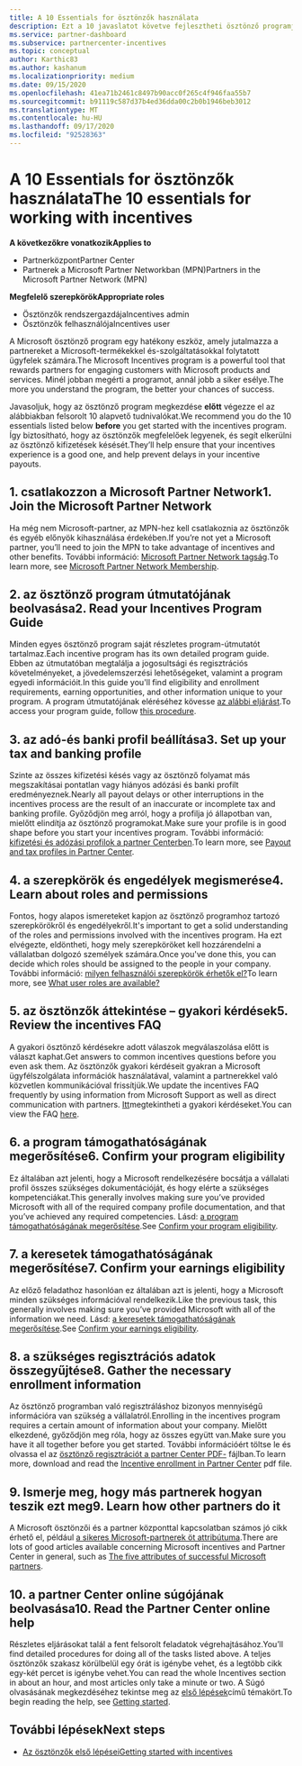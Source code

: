 ```yaml
---
title: A 10 Essentials for ösztönzők használata
description: Ezt a 10 javaslatot követve fejlesztheti ösztönző programjának tapasztalatait, és hamarabb fogadhatja a kifizetéseket.
ms.service: partner-dashboard
ms.subservice: partnercenter-incentives
ms.topic: conceptual
author: Karthic83
ms.author: kashanum
ms.localizationpriority: medium
ms.date: 09/15/2020
ms.openlocfilehash: 41ea71b2461c8497b90acc0f265c4f946faa55b7
ms.sourcegitcommit: b91119c587d37b4ed36dda00c2b0b1946beb3012
ms.translationtype: MT
ms.contentlocale: hu-HU
ms.lasthandoff: 09/17/2020
ms.locfileid: "92528363"
---
```

# <a name="the-10-essentials-for-working-with-incentives"></a><span data-ttu-id="ab00e-103">A 10 Essentials for ösztönzők használata</span><span class="sxs-lookup"><span data-stu-id="ab00e-103">The 10 essentials for working with incentives</span></span>

<span data-ttu-id="ab00e-104">**A következőkre vonatkozik**</span><span class="sxs-lookup"><span data-stu-id="ab00e-104">**Applies to**</span></span>

- <span data-ttu-id="ab00e-105">Partnerközpont</span><span class="sxs-lookup"><span data-stu-id="ab00e-105">Partner Center</span></span>
- <span data-ttu-id="ab00e-106">Partnerek a Microsoft Partner Networkban (MPN)</span><span class="sxs-lookup"><span data-stu-id="ab00e-106">Partners in the Microsoft Partner Network (MPN)</span></span>

<span data-ttu-id="ab00e-107">**Megfelelő szerepkörök**</span><span class="sxs-lookup"><span data-stu-id="ab00e-107">**Appropriate roles**</span></span>

- <span data-ttu-id="ab00e-108">Ösztönzők rendszergazdája</span><span class="sxs-lookup"><span data-stu-id="ab00e-108">Incentives admin</span></span>
- <span data-ttu-id="ab00e-109">Ösztönzők felhasználója</span><span class="sxs-lookup"><span data-stu-id="ab00e-109">Incentives user</span></span>

<span data-ttu-id="ab00e-110">A Microsoft ösztönző program egy hatékony eszköz, amely jutalmazza a partnereket a Microsoft-termékekkel és-szolgáltatásokkal folytatott ügyfelek számára.</span><span class="sxs-lookup"><span data-stu-id="ab00e-110">The Microsoft Incentives program is a powerful tool that rewards partners for engaging customers with Microsoft products and services.</span></span> <span data-ttu-id="ab00e-111">Minél jobban megérti a programot, annál jobb a siker esélye.</span><span class="sxs-lookup"><span data-stu-id="ab00e-111">The more you understand the program, the better your chances of success.</span></span>

<span data-ttu-id="ab00e-112">Javasoljuk, hogy az ösztönző program megkezdése **előtt** végezze el az alábbiakban felsorolt 10 alapvető tudnivalókat.</span><span class="sxs-lookup"><span data-stu-id="ab00e-112">We recommend you do the 10 essentials listed below **before** you get started with the incentives program.</span></span> <span data-ttu-id="ab00e-113">Így biztosítható, hogy az ösztönzők megfelelőek legyenek, és segít elkerülni az ösztönző kifizetések késését.</span><span class="sxs-lookup"><span data-stu-id="ab00e-113">They’ll help ensure that your incentives experience is a good one, and help prevent delays in your incentive payouts.</span></span>

## <a name="1-join-the-microsoft-partner-network"></a><span data-ttu-id="ab00e-114">1. csatlakozzon a Microsoft Partner Network</span><span class="sxs-lookup"><span data-stu-id="ab00e-114">1. Join the Microsoft Partner Network</span></span>

<span data-ttu-id="ab00e-115">Ha még nem Microsoft-partner, az MPN-hez kell csatlakoznia az ösztönzők és egyéb előnyök kihasználása érdekében.</span><span class="sxs-lookup"><span data-stu-id="ab00e-115">If you’re not yet a Microsoft partner, you’ll need to join the MPN to take advantage of incentives and other benefits.</span></span> <span data-ttu-id="ab00e-116">További információ: [Microsoft Partner Network tagság](https://partner.microsoft.com/membership).</span><span class="sxs-lookup"><span data-stu-id="ab00e-116">To learn more, see [Microsoft Partner Network Membership](https://partner.microsoft.com/membership).</span></span>

## <a name="2-read-your-incentives-program-guide"></a><span data-ttu-id="ab00e-117">2. az ösztönző program útmutatójának beolvasása</span><span class="sxs-lookup"><span data-stu-id="ab00e-117">2. Read your Incentives Program Guide</span></span>

<span data-ttu-id="ab00e-118">Minden egyes ösztönző program saját részletes program-útmutatót tartalmaz.</span><span class="sxs-lookup"><span data-stu-id="ab00e-118">Each incentive program has its own detailed program guide.</span></span> <span data-ttu-id="ab00e-119">Ebben az útmutatóban megtalálja a jogosultsági és regisztrációs követelményeket, a jövedelemszerzési lehetőségeket, valamint a program egyedi információit.</span><span class="sxs-lookup"><span data-stu-id="ab00e-119">In this guide you'll find eligibility and enrollment requirements, earning opportunities, and other information unique to your program.</span></span> <span data-ttu-id="ab00e-120">A program útmutatójának eléréséhez kövesse [az alábbi eljárást](incentives-determined-your-program-eligibility.md#determining-your-program-eligibility).</span><span class="sxs-lookup"><span data-stu-id="ab00e-120">To access your program guide, follow [this procedure](incentives-determined-your-program-eligibility.md#determining-your-program-eligibility).</span></span>

## <a name="3-set-up-your-tax-and-banking-profile"></a><span data-ttu-id="ab00e-121">3. az adó-és banki profil beállítása</span><span class="sxs-lookup"><span data-stu-id="ab00e-121">3. Set up your tax and banking profile</span></span>

<span data-ttu-id="ab00e-122">Szinte az összes kifizetési késés vagy az ösztönző folyamat más megszakításai pontatlan vagy hiányos adózási és banki profilt eredményeznek.</span><span class="sxs-lookup"><span data-stu-id="ab00e-122">Nearly all payout delays or other interruptions in the incentives process are the result of an inaccurate or incomplete tax and banking profile.</span></span> <span data-ttu-id="ab00e-123">Győződjön meg arról, hogy a profilja jó állapotban van, mielőtt elindítja az ösztönző programokat.</span><span class="sxs-lookup"><span data-stu-id="ab00e-123">Make sure your profile is in good shape before you start your incentives program.</span></span> <span data-ttu-id="ab00e-124">További információ: [kifizetési és adózási profilok a partner Centerben](incentives-create-and-manage-your-payout-and-tax-profiles.md).</span><span class="sxs-lookup"><span data-stu-id="ab00e-124">To learn more, see [Payout and tax profiles in Partner Center](incentives-create-and-manage-your-payout-and-tax-profiles.md).</span></span>

## <a name="4-learn-about-roles-and-permissions"></a><span data-ttu-id="ab00e-125">4. a szerepkörök és engedélyek megismerése</span><span class="sxs-lookup"><span data-stu-id="ab00e-125">4. Learn about roles and permissions</span></span>

<span data-ttu-id="ab00e-126">Fontos, hogy alapos ismereteket kapjon az ösztönző programhoz tartozó szerepkörökről és engedélyekről.</span><span class="sxs-lookup"><span data-stu-id="ab00e-126">It's important to get a solid understanding of the roles and permissions involved with the incentives program.</span></span> <span data-ttu-id="ab00e-127">Ha ezt elvégezte, eldöntheti, hogy mely szerepköröket kell hozzárendelni a vállalatban dolgozó személyek számára.</span><span class="sxs-lookup"><span data-stu-id="ab00e-127">Once you've done this, you can decide which roles should be assigned to the people in your company.</span></span> <span data-ttu-id="ab00e-128">További információ: [milyen felhasználói szerepkörök érhetők el?](incentives-faq.md#what-user-roles-are-available)</span><span class="sxs-lookup"><span data-stu-id="ab00e-128">To learn more, see [What user roles are available?](incentives-faq.md#what-user-roles-are-available)</span></span>

## <a name="5-review-the-incentives-faq"></a><span data-ttu-id="ab00e-129">5. az ösztönzők áttekintése – gyakori kérdések</span><span class="sxs-lookup"><span data-stu-id="ab00e-129">5. Review the incentives FAQ</span></span>

<span data-ttu-id="ab00e-130">A gyakori ösztönző kérdésekre adott válaszok megválaszolása előtt is választ kaphat.</span><span class="sxs-lookup"><span data-stu-id="ab00e-130">Get answers to common incentives questions before you even ask them.</span></span> <span data-ttu-id="ab00e-131">Az ösztönzők gyakori kérdéseit gyakran a Microsoft ügyfélszolgálata információk használatával, valamint a partnerekkel való közvetlen kommunikációval frissítjük.</span><span class="sxs-lookup"><span data-stu-id="ab00e-131">We update the incentives FAQ frequently by using information from Microsoft Support as well as direct communication with partners.</span></span> <span data-ttu-id="ab00e-132">[Itt](incentives-faq.md)megtekintheti a gyakori kérdéseket.</span><span class="sxs-lookup"><span data-stu-id="ab00e-132">You can view the FAQ [here](incentives-faq.md).</span></span>

## <a name="6-confirm-your-program-eligibility"></a><span data-ttu-id="ab00e-133">6. a program támogathatóságának megerősítése</span><span class="sxs-lookup"><span data-stu-id="ab00e-133">6. Confirm your program eligibility</span></span>

<span data-ttu-id="ab00e-134">Ez általában azt jelenti, hogy a Microsoft rendelkezésére bocsátja a vállalati profil összes szükséges dokumentációját, és hogy elérte a szükséges kompetenciákat.</span><span class="sxs-lookup"><span data-stu-id="ab00e-134">This generally involves making sure you’ve provided Microsoft with all of the required company profile documentation, and that you’ve achieved any required competencies.</span></span> <span data-ttu-id="ab00e-135">Lásd: [a program támogathatóságának megerősítése](incentives-determined-your-program-eligibility.md).</span><span class="sxs-lookup"><span data-stu-id="ab00e-135">See [Confirm your program eligibility](incentives-determined-your-program-eligibility.md).</span></span>

## <a name="7-confirm-your-earnings-eligibility"></a><span data-ttu-id="ab00e-136">7. a keresetek támogathatóságának megerősítése</span><span class="sxs-lookup"><span data-stu-id="ab00e-136">7. Confirm your earnings eligibility</span></span>

<span data-ttu-id="ab00e-137">Az előző feladathoz hasonlóan ez általában azt is jelenti, hogy a Microsoft minden szükséges információval rendelkezik.</span><span class="sxs-lookup"><span data-stu-id="ab00e-137">Like the previous task, this generally involves making sure you’ve provided Microsoft with all of the information we need.</span></span> <span data-ttu-id="ab00e-138">Lásd: [a keresetek támogathatóságának megerősítése](incentives-confirm-your-earnings-eligibility.md).</span><span class="sxs-lookup"><span data-stu-id="ab00e-138">See [Confirm your earnings eligibility](incentives-confirm-your-earnings-eligibility.md).</span></span>

## <a name="8-gather-the-necessary-enrollment-information"></a><span data-ttu-id="ab00e-139">8. a szükséges regisztrációs adatok összegyűjtése</span><span class="sxs-lookup"><span data-stu-id="ab00e-139">8. Gather the necessary enrollment information</span></span>

<span data-ttu-id="ab00e-140">Az ösztönző programban való regisztráláshoz bizonyos mennyiségű információra van szükség a vállalatról.</span><span class="sxs-lookup"><span data-stu-id="ab00e-140">Enrolling in the incentives program requires a certain amount of information about your company.</span></span> <span data-ttu-id="ab00e-141">Mielőtt elkezdené, győződjön meg róla, hogy az összes együtt van.</span><span class="sxs-lookup"><span data-stu-id="ab00e-141">Make sure you have it all together before you get started.</span></span> <span data-ttu-id="ab00e-142">További információért töltse le és olvassa el az [ösztönző regisztrációt a partner Center PDF-](https://assetsprod.microsoft.com/partner-center-incentives-enrollment.pdf) fájlban.</span><span class="sxs-lookup"><span data-stu-id="ab00e-142">To learn more, download and read the [Incentive enrollment in Partner Center](https://assetsprod.microsoft.com/partner-center-incentives-enrollment.pdf) pdf file.</span></span>

## <a name="9-learn-how-other-partners-do-it"></a><span data-ttu-id="ab00e-143">9. Ismerje meg, hogy más partnerek hogyan teszik ezt meg</span><span class="sxs-lookup"><span data-stu-id="ab00e-143">9. Learn how other partners do it</span></span>

<span data-ttu-id="ab00e-144">A Microsoft ösztönzői és a partner központtal kapcsolatban számos jó cikk érhető el, például [a sikeres Microsoft-partnerek öt attribútuma](https://www.microsoft.com/en-us/us-partner-blog/2019/08/29/the-five-attributes-of-successful-microsoft-partners/).</span><span class="sxs-lookup"><span data-stu-id="ab00e-144">There are lots of good articles available concerning Microsoft incentives and Partner Center in general, such as [The five attributes of successful Microsoft partners](https://www.microsoft.com/en-us/us-partner-blog/2019/08/29/the-five-attributes-of-successful-microsoft-partners/).</span></span>

## <a name="10-read-the-partner-center-online-help"></a><span data-ttu-id="ab00e-145">10. a partner Center online súgójának beolvasása</span><span class="sxs-lookup"><span data-stu-id="ab00e-145">10. Read the Partner Center online help</span></span>

<span data-ttu-id="ab00e-146">Részletes eljárásokat talál a fent felsorolt feladatok végrehajtásához.</span><span class="sxs-lookup"><span data-stu-id="ab00e-146">You’ll find detailed procedures for doing all of the tasks listed above.</span></span> <span data-ttu-id="ab00e-147">A teljes ösztönzők szakasz körülbelül egy órát is igénybe vehet, és a legtöbb cikk egy-két percet is igénybe vehet.</span><span class="sxs-lookup"><span data-stu-id="ab00e-147">You can read the whole Incentives section in about an hour, and most articles only take a minute or two.</span></span> <span data-ttu-id="ab00e-148">A Súgó olvasásának megkezdéséhez tekintse meg az [első lépések](incentives-get-started-intro.md)című témakört.</span><span class="sxs-lookup"><span data-stu-id="ab00e-148">To begin reading the help, see [Getting started](incentives-get-started-intro.md).</span></span>

## <a name="next-steps"></a><span data-ttu-id="ab00e-149">További lépések</span><span class="sxs-lookup"><span data-stu-id="ab00e-149">Next steps</span></span>

- [<span data-ttu-id="ab00e-150">Az ösztönzők első lépései</span><span class="sxs-lookup"><span data-stu-id="ab00e-150">Getting started with incentives</span></span>](incentives-get-started-intro.md)
